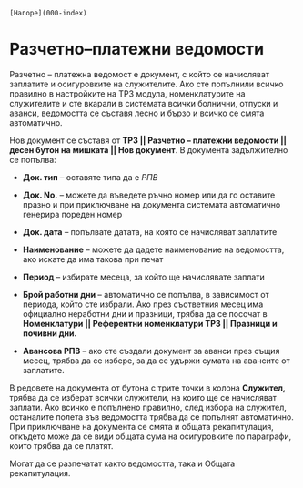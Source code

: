 ```{only} html
[Нагоре](000-index)
```

# Разчетно–платежни ведомости

Разчетно – платежна ведомост е документ, с който се начисляват заплатите
и осигуровките на служителите. Ако сте попълнили всичко правилно в
настройките на ТРЗ модула, номенклатурите на служителите и сте
вкарали в системата всички болнични, отпуски и аванси, ведомостта се
съставя лесно и бързо и всичко се смята автоматично.

Нов документ се съставя от **ТРЗ || Разчетно – платежни ведомости || десен бутон на мишката || Нов документ**. В документа задължително се
попълва:

 - **Док. тип** – оставяте типа да е *РПВ*

 - **Док. No.** – можете да въведете ръчно номер или да го оставите празно и при приключване на документа системата автоматично генерира пореден номер

 - **Док. дата** – попълвате датата, на която се начисляват заплатите

 - **Наименование** – можете да дадете наименование на ведомостта, ако искате да има такова при печат

 - **Период** – избирате месеца, за който ще начислявате заплати

 - **Брой работни дни** – автоматично се попълва, в зависимост от периода, който сте избрали. Ако през съответния месец има официално неработни дни и празници, трябва да се посочат в **Номенклатури || Референтни номенклатури ТРЗ || Празници и почивни дни.**

 - **Авансова РПВ** – ако сте създали документ за аванси през същия месец, трябва да се избере, за да се удържи сумата на авансите от заплатите.

В редовете на документа от бутона с трите точки в колона **Служител,**
трябва да се изберат всички служители, на които ще се начисляват
заплати. Ако всичко е попълнено правилно, след избора на служител,
останалите полета във ведомостта трябва да се попълнят автоматично. При
приключване на документа се смята и общата рекапитулация, откъдето може
да се види общата сума на осигуровките по параграфи, които трябва да се
платят.

Могат да се разпечатат както ведомостта, така и Общата рекапитулация.

